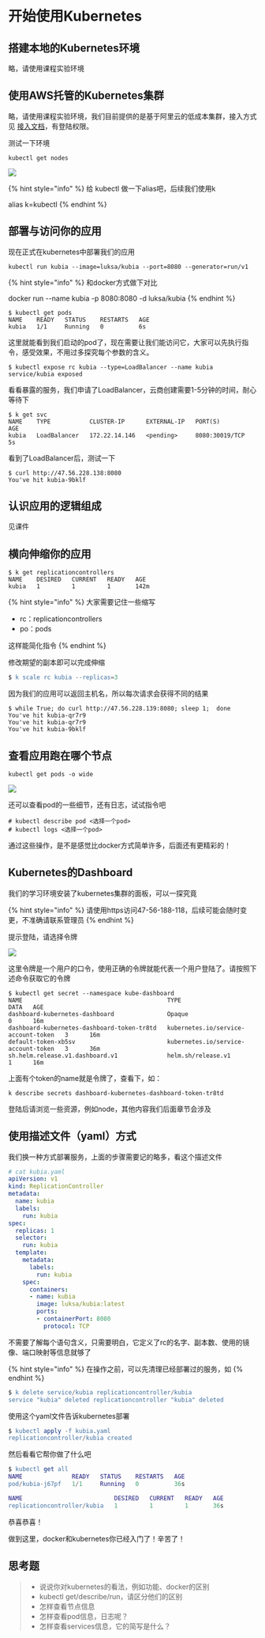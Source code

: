 # 开始使用Kubernetes

## 搭建本地的Kubernetes环境

略，请使用课程实验环境

## 使用AWS托管的Kubernetes集群

略，请使用课程实验环境，我们目前提供的是基于阿里云的低成本集群，接入方式见 [接入文档](http://confluence.mobvista.com/pages/viewpage.action?pageId=30369001)，有登陆权限。

测试一下环境

```text
kubectl get nodes
```

![](../../../.gitbook/assets/image%20%2844%29.png)

{% hint style="info" %}
给 kubectl 做一下alias吧，后续我们使用k

alias k=kubectl
{% endhint %}

## 部署与访问你的应用

现在正式在kubernetes中部署我们的应用

```text
kubectl run kubia --image=luksa/kubia --port=8080 --generator=run/v1
```

{% hint style="info" %}
和docker方式做下对比

docker run --name kubia -p 8080:8080 -d luksa/kubia
{% endhint %}

```text
$ kubectl get pods
NAME    READY   STATUS    RESTARTS   AGE
kubia   1/1     Running   0          6s
```

这里就能看到我们启动的pod了，现在需要让我们能访问它，大家可以先执行指令，感受效果，不用过多探究每个参数的含义。

```text
$ kubectl expose rc kubia --type=LoadBalancer --name kubia
service/kubia exposed
```

看看暴露的服务，我们申请了LoadBalancer，云商创建需要1-5分钟的时间，耐心等待下

```text
$ k get svc
NAME    TYPE           CLUSTER-IP      EXTERNAL-IP   PORT(S)          AGE
kubia   LoadBalancer   172.22.14.146   <pending>     8080:30019/TCP   5s
```

看到了LoadBalancer后，测试一下

```text
$ curl http://47.56.228.138:8080
You've hit kubia-9bklf
```

## 认识应用的逻辑组成

见课件

## 横向伸缩你的应用

```text
$ k get replicationcontrollers
NAME    DESIRED   CURRENT   READY   AGE
kubia   1         1         1       142m
```

{% hint style="info" %}
大家需要记住一些缩写

* rc：replicationcontrollers
* po：pods

这样能简化指令
{% endhint %}

修改期望的副本即可以完成伸缩

```erlang
$ k scale rc kubia --replicas=3
```

因为我们的应用可以返回主机名，所以每次请求会获得不同的结果

```text
$ while True; do curl http://47.56.228.139:8080; sleep 1;  done
You've hit kubia-qr7r9
You've hit kubia-qr7r9
You've hit kubia-9bklf
```



## 查看应用跑在哪个节点

```text
kubectl get pods -o wide
```

![](../../../.gitbook/assets/image%20%2814%29.png)

还可以查看pod的一些细节，还有日志，试试指令吧

```text
# kubectl describe pod <选择一个pod>
# kubectl logs <选择一个pod>
```

通过这些操作，是不是感觉比docker方式简单许多，后面还有更精彩的！

## Kubernetes的Dashboard

我们的学习环境安装了kubernetes集群的面板，可以一探究竟

{% hint style="info" %}
请使用https访问47-56-188-118，后续可能会随时变更，不准确请联系管理员
{% endhint %}

提示登陆，请选择令牌

![](../../../.gitbook/assets/image%20%2848%29.png)

这里令牌是一个用户的口令，使用正确的令牌就能代表一个用户登陆了。请按照下述命令获取它的令牌

```text
$ kubectl get secret --namespace kube-dashboard
NAME                                         TYPE                                  DATA   AGE
dashboard-kubernetes-dashboard               Opaque                                0      16m
dashboard-kubernetes-dashboard-token-tr8td   kubernetes.io/service-account-token   3      16m
default-token-xb5sv                          kubernetes.io/service-account-token   3      36m
sh.helm.release.v1.dashboard.v1              helm.sh/release.v1                    1      16m
```

上面有个token的name就是令牌了，查看下，如：

```text
k describe secrets dashboard-kubernetes-dashboard-token-tr8td
```

登陆后请浏览一些资源，例如node，其他内容我们后面章节会涉及

## 使用描述文件（yaml）方式

我们换一种方式部署服务，上面的步骤需要记的略多，看这个描述文件

```yaml
# cat kubia.yaml
apiVersion: v1
kind: ReplicationController
metadata:
  name: kubia
  labels:
    run: kubia
spec:
  replicas: 1
  selector:
    run: kubia
  template:
    metadata:
      labels:
        run: kubia
    spec:
      containers:
      - name: kubia
        image: luksa/kubia:latest
        ports:
        - containerPort: 8080
          protocol: TCP
```

不需要了解每个语句含义，只需要明白，它定义了rc的名字、副本数、使用的镜像、端口映射等信息就够了

{% hint style="info" %}
在操作之前，可以先清理已经部署过的服务，如
{% endhint %}

```erlang
$ k delete service/kubia replicationcontroller/kubia
service "kubia" deleted replicationcontroller "kubia" deleted
```

使用这个yaml文件告诉kubernetes部署

```erlang
$ kubectl apply -f kubia.yaml
replicationcontroller/kubia created
```

然后看看它帮你做了什么吧

```erlang
$ kubectl get all
NAME              READY   STATUS    RESTARTS   AGE
pod/kubia-j67pf   1/1     Running   0          36s

NAME                          DESIRED   CURRENT   READY   AGE
replicationcontroller/kubia   1         1         1       36s
```

恭喜恭喜！

做到这里，docker和kubernetes你已经入门了！辛苦了！

## 思考题

> * 说说你对kubernetes的看法，例如功能、docker的区别
> * kubectl get/describe/run，请区分他们的区别
> * 怎样查看节点信息
> * 怎样查看pod信息，日志呢？
> * 怎样查看services信息，它的简写是什么？

